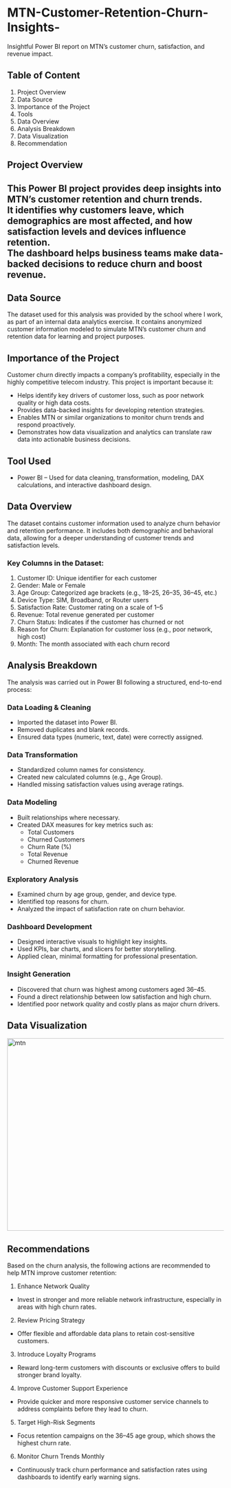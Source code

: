 # MTN-Customer-Retention-Churn-Insights-
Insightful Power BI report on MTN’s customer churn, satisfaction, and revenue impact.
## Table of Content
1. Project Overview
2. Data Source
3. Importance of the Project
4. Tools
5. Data Overview
6. Analysis Breakdown
7. Data Visualization
8. Recommendation

## Project Overview
This Power BI project provides deep insights into MTN’s customer retention and churn trends.  
It identifies why customers leave, which demographics are most affected, and how satisfaction levels and devices influence retention.  
The dashboard helps business teams make data-backed decisions to reduce churn and boost revenue.
---
## Data Source
The dataset used for this analysis was provided by the school where I work, as part of an internal data analytics exercise.
It contains anonymized customer information modeled to simulate MTN’s customer churn and retention data for learning and project purposes.
## Importance of the Project
Customer churn directly impacts a company’s profitability, especially in the highly competitive telecom industry.
This project is important because it:
+ Helps identify key drivers of customer loss, such as poor network quality or high data costs.
+ Provides data-backed insights for developing retention strategies.
+ Enables MTN or similar organizations to monitor churn trends and respond proactively.
+ Demonstrates how data visualization and analytics can translate raw data into actionable business decisions.

## Tool Used
+ Power BI – Used for data cleaning, transformation, modeling, DAX calculations, and interactive dashboard design.

## Data Overview
The dataset contains customer information used to analyze churn behavior and retention performance.
It includes both demographic and behavioral data, allowing for a deeper understanding of customer trends and satisfaction levels.
### Key Columns in the Dataset:
1. Customer ID: Unique identifier for each customer
2. Gender: Male or Female
3. Age Group: Categorized age brackets (e.g., 18–25, 26–35, 36–45, etc.)
4. Device Type: SIM, Broadband, or Router users
5. Satisfaction Rate: Customer rating on a scale of 1–5
6. Revenue: Total revenue generated per customer
7. Churn Status: Indicates if the customer has churned or not
8. Reason for Churn: Explanation for customer loss (e.g., poor network, high cost)
9. Month: The month associated with each churn record
## Analysis Breakdown
The analysis was carried out in Power BI following a structured, end-to-end process:
### Data Loading & Cleaning
+ Imported the dataset into Power BI.
+ Removed duplicates and blank records.
+ Ensured data types (numeric, text, date) were correctly assigned.
### Data Transformation
+ Standardized column names for consistency.
+ Created new calculated columns (e.g., Age Group).
+ Handled missing satisfaction values using average ratings.
### Data Modeling
+ Built relationships where necessary.
+ Created DAX measures for key metrics such as:
   + Total Customers
   + Churned Customers
   + Churn Rate (%)
   + Total Revenue
   + Churned Revenue
### Exploratory Analysis
+ Examined churn by age group, gender, and device type.
+ Identified top reasons for churn.
+ Analyzed the impact of satisfaction rate on churn behavior.
### Dashboard Development
+ Designed interactive visuals to highlight key insights.
+ Used KPIs, bar charts, and slicers for better storytelling.
+ Applied clean, minimal formatting for professional presentation.
### Insight Generation
+ Discovered that churn was highest among customers aged 36–45.
+ Found a direct relationship between low satisfaction and high churn.
+ Identified poor network quality and costly plans as major churn drivers.

## Data Visualization


<img width="763" height="447" alt="mtn" src="https://github.com/user-attachments/assets/28d88abe-992c-4277-a92c-f3d60fb93353" />




## Recommendations
Based on the churn analysis, the following actions are recommended to help MTN improve customer retention:
1. Enhance Network Quality
  + Invest in stronger and more reliable network infrastructure, especially in areas with high churn rates.
2. Review Pricing Strategy
  + Offer flexible and affordable data plans to retain cost-sensitive customers.
3. Introduce Loyalty Programs
  + Reward long-term customers with discounts or exclusive offers to build stronger brand loyalty.
4. Improve Customer Support Experience
  + Provide quicker and more responsive customer service channels to address complaints before they lead to churn.
5. Target High-Risk Segments
  + Focus retention campaigns on the 36–45 age group, which shows the highest churn rate.
6. Monitor Churn Trends Monthly
  + Continuously track churn performance and satisfaction rates using dashboards to identify early warning signs.


